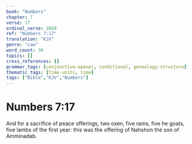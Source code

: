 ```yaml
---
book: "Numbers"
chapter: 7
verse: 17
ordinal_verse: 3868
ref: "Numbers 7:17"
translation: "KJV"
genre: "Law"
word_count: 30
topics: []
cross_references: []
grammar_tags: [conjunctive-opener, conditional, genealogy-structure]
thematic_tags: [time-units, time]
tags: ["Bible","KJV","Numbers"]
---
```


# Numbers 7:17

And for a sacrifice of peace offerings, two oxen, five rams, five he goats, five lambs of the first year: this was the offering of Nahshon the son of Amminadab.
